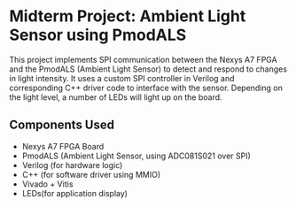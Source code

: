 # Midterm Project: Ambient Light Sensor using PmodALS
This project implements SPI communication between the Nexys A7 FPGA and the PmodALS (Ambient Light Sensor) to detect and respond to changes in light intensity. It uses a custom SPI controller in Verilog and corresponding C++ driver code to interface with the sensor. Depending on the light level, a number of LEDs will light up on the board.

## Components Used
- Nexys A7 FPGA Board  
- PmodALS (Ambient Light Sensor, using ADC081S021 over SPI)
- Verilog (for hardware logic)
- C++ (for software driver using MMIO)
- Vivado + Vitis
- LEDs(for application display)

